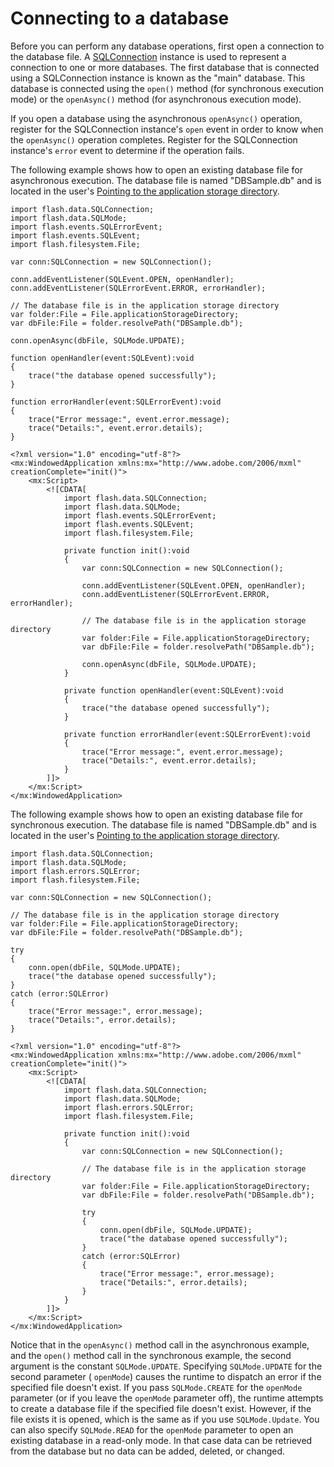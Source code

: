 # Connecting to a database

Before you can perform any database operations, first open a connection to the
database file. A
[SQLConnection](https://help.adobe.com/en_US/FlashPlatform/reference/actionscript/3/flash/data/SQLConnection.html)
instance is used to represent a connection to one or more databases. The first
database that is connected using a SQLConnection instance is known as the "main"
database. This database is connected using the `open()` method (for synchronous
execution mode) or the `openAsync()` method (for asynchronous execution mode).

If you open a database using the asynchronous `openAsync()` operation, register
for the SQLConnection instance's `open` event in order to know when the
`openAsync()` operation completes. Register for the SQLConnection instance's
`error` event to determine if the operation fails.

The following example shows how to open an existing database file for
asynchronous execution. The database file is named "DBSample.db" and is located
in the user's
[Pointing to the application storage directory](WS5b3ccc516d4fbf351e63e3d118676a4c56-7fc6.html).

    import flash.data.SQLConnection;
    import flash.data.SQLMode;
    import flash.events.SQLErrorEvent;
    import flash.events.SQLEvent;
    import flash.filesystem.File;

    var conn:SQLConnection = new SQLConnection();

    conn.addEventListener(SQLEvent.OPEN, openHandler);
    conn.addEventListener(SQLErrorEvent.ERROR, errorHandler);

    // The database file is in the application storage directory
    var folder:File = File.applicationStorageDirectory;
    var dbFile:File = folder.resolvePath("DBSample.db");

    conn.openAsync(dbFile, SQLMode.UPDATE);

    function openHandler(event:SQLEvent):void
    {
    	trace("the database opened successfully");
    }

    function errorHandler(event:SQLErrorEvent):void
    {
    	trace("Error message:", event.error.message);
    	trace("Details:", event.error.details);
    }

    <?xml version="1.0" encoding="utf-8"?>
    <mx:WindowedApplication xmlns:mx="http://www.adobe.com/2006/mxml" creationComplete="init()">
    	<mx:Script>
    		<![CDATA[
    			import flash.data.SQLConnection;
    			import flash.data.SQLMode;
    			import flash.events.SQLErrorEvent;
    			import flash.events.SQLEvent;
    			import flash.filesystem.File;

    			private function init():void
    			{
    				var conn:SQLConnection = new SQLConnection();

    				conn.addEventListener(SQLEvent.OPEN, openHandler);
    				conn.addEventListener(SQLErrorEvent.ERROR, errorHandler);

    				// The database file is in the application storage directory
    				var folder:File = File.applicationStorageDirectory;
    				var dbFile:File = folder.resolvePath("DBSample.db");

    				conn.openAsync(dbFile, SQLMode.UPDATE);
    			}

    			private function openHandler(event:SQLEvent):void
    			{
    				trace("the database opened successfully");
    			}

    			private function errorHandler(event:SQLErrorEvent):void
    			{
    				trace("Error message:", event.error.message);
    				trace("Details:", event.error.details);
    			}
    		]]>
    	</mx:Script>
    </mx:WindowedApplication>

The following example shows how to open an existing database file for
synchronous execution. The database file is named "DBSample.db" and is located
in the user's
[Pointing to the application storage directory](WS5b3ccc516d4fbf351e63e3d118676a4c56-7fc6.html).

    import flash.data.SQLConnection;
    import flash.data.SQLMode;
    import flash.errors.SQLError;
    import flash.filesystem.File;

    var conn:SQLConnection = new SQLConnection();

    // The database file is in the application storage directory
    var folder:File = File.applicationStorageDirectory;
    var dbFile:File = folder.resolvePath("DBSample.db");

    try
    {
    	conn.open(dbFile, SQLMode.UPDATE);
    	trace("the database opened successfully");
    }
    catch (error:SQLError)
    {
    	trace("Error message:", error.message);
    	trace("Details:", error.details);
    }

    <?xml version="1.0" encoding="utf-8"?>
    <mx:WindowedApplication xmlns:mx="http://www.adobe.com/2006/mxml" creationComplete="init()">
    	<mx:Script>
    		<![CDATA[
    			import flash.data.SQLConnection;
    			import flash.data.SQLMode;
    			import flash.errors.SQLError;
    			import flash.filesystem.File;

    			private function init():void
    			{
    				var conn:SQLConnection = new SQLConnection();

    				// The database file is in the application storage directory
    				var folder:File = File.applicationStorageDirectory;
    				var dbFile:File = folder.resolvePath("DBSample.db");

    				try
    				{
    					conn.open(dbFile, SQLMode.UPDATE);
    					trace("the database opened successfully");
    				}
    				catch (error:SQLError)
    				{
    					trace("Error message:", error.message);
    					trace("Details:", error.details);
    				}
    			}
    		]]>
    	</mx:Script>
    </mx:WindowedApplication>

Notice that in the `openAsync()` method call in the asynchronous example, and
the `open()` method call in the synchronous example, the second argument is the
constant `SQLMode.UPDATE`. Specifying `SQLMode.UPDATE` for the second parameter
( `openMode`) causes the runtime to dispatch an error if the specified file
doesn't exist. If you pass `SQLMode.CREATE` for the `openMode` parameter (or if
you leave the `openMode` parameter off), the runtime attempts to create a
database file if the specified file doesn't exist. However, if the file exists
it is opened, which is the same as if you use `SQLMode.Update`. You can also
specify `SQLMode.READ` for the `openMode` parameter to open an existing database
in a read-only mode. In that case data can be retrieved from the database but no
data can be added, deleted, or changed.
